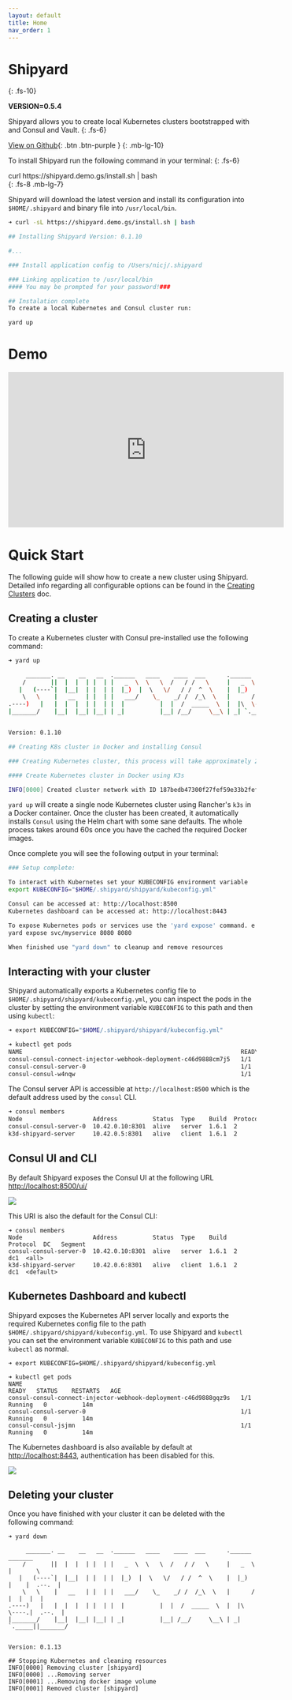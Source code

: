 ```yaml
---
layout: default
title: Home
nav_order: 1 
---
```


# Shipyard 
{: .fs-10}

**VERSION=0.5.4**

Shipyard allows you to create local Kubernetes clusters bootstrapped with and Consul and Vault.
{: .fs-6}

[View on Github](https://github.com/nicholasjackson/shipyard){: .btn .btn-purple }
{: .mb-lg-10}

To install Shipyard run the following command in your terminal:
{: .fs-6}

<div>
curl https://shipyard.demo.gs/install.sh | bash
</div>
{: .fs-8 .mb-lg-7}

Shipyard will download the latest version and install its configuration into `$HOME/.shipyard` and binary
file into `/usr/local/bin`.

```bash
➜ curl -sL https://shipyard.demo.gs/install.sh | bash

## Installing Shipyard Version: 0.1.10

#...

### Install application config to /Users/nicj/.shipyard

### Linking application to /usr/local/bin
#### You may be prompted for your password!###

## Instalation complete
To create a local Kubernetes and Consul cluster run:

yard up
```

# Demo

<iframe width="560" height="315" src="https://www.youtube.com/embed/jV8Jeuxb4ok" frameborder="0" allow="accelerometer; autoplay; encrypted-media; gyroscope; picture-in-picture" allowfullscreen></iframe>

# Quick Start
The following guide will show how to create a new cluster using Shipyard. Detailed info regarding all configurable options can be found in the [Creating Clusters](creating_clusters.html) doc.

## Creating a cluster
To create a Kubernetes cluster with Consul pre-installed use the following command:

```bash
➜ yard up

     _______. __    __   __  .______   ____    ____  ___      .______       _______
    /       ||  |  |  | |  | |   _  \  \   \  /   / /   \     |   _  \     |       \
   |   (----`|  |__|  | |  | |  |_)  |  \   \/   / /  ^  \    |  |_)  |    |  .--.  |
    \   \    |   __   | |  | |   ___/    \_    _/ /  /_\  \   |      /     |  |  |  |
.----)   |   |  |  |  | |  | |  |          |  |  /  _____  \  |  |\  \----.|  .--.  |
|_______/    |__|  |__| |__| | _|          |__| /__/     \__\ | _| `._____||_______/


Version: 0.1.10

## Creating K8s cluster in Docker and installing Consul

### Creating Kubernetes cluster, this process will take approximately 2 minutes

#### Create Kubernetes cluster in Docker using K3s

INFO[0000] Created cluster network with ID 187bedb47300f27fef59e33b2fef07270c4b397bd4df355e74ec6775a730738f
```

`yard up` will create a single node Kubernetes cluster using Rancher's `k3s` in a Docker container. Once the cluster has been created, it automatically installs `Consul` using the Helm chart with some sane defaults. The whole process takes around 60s once you have the cached the required Docker images.

Once complete you will see the following output in your terminal:

```bash
### Setup complete:

To interact with Kubernetes set your KUBECONFIG environment variable
export KUBECONFIG="$HOME/.shipyard/shipyard/kubeconfig.yml"

Consul can be accessed at: http://localhost:8500
Kubernetes dashboard can be accessed at: http://localhost:8443

To expose Kubernetes pods or services use the 'yard expose' command. e.g.
yard expose svc/myservice 8080 8080

When finished use "yard down" to cleanup and remove resources
```

## Interacting with your cluster

Shipyard automatically exports a Kubernetes config file to `$HOME/.shipyard/shipyard/kubeconfig.yml`, you can inspect the pods in the cluster by setting the environment variable `KUBECONFIG` to this path and then using `kubectl`:

```bash
➜ export KUBECONFIG="$HOME/.shipyard/shipyard/kubeconfig.yml"

➜ kubectl get pods
NAME                                                              READY   STATUS    RESTARTS   AGE
consul-consul-connect-injector-webhook-deployment-c46d9888cm7j5   1/1     Running   0          9m14s
consul-consul-server-0                                            1/1     Running   0          9m13s
consul-consul-w4nqw                                               1/1     Running   0          9m14s
```

The Consul server API is accessible at `http://localhost:8500` which is the default address used by the `consul` CLI.

```bash
➜ consul members
Node                    Address          Status  Type    Build  Protocol  DC   Segment
consul-consul-server-0  10.42.0.10:8301  alive   server  1.6.1  2         dc1  <all>
k3d-shipyard-server     10.42.0.5:8301   alive   client  1.6.1  2         dc1  <default>
```

## Consul UI and CLI
By default Shipyard exposes the Consul UI at the following URL [http://localhost:8500/ui/](http://localhost:8500/ui/)

![](images/consul_ui.png)

This URI is also the default for the Consul CLI:

```
➜ consul members
Node                    Address          Status  Type    Build  Protocol  DC   Segment
consul-consul-server-0  10.42.0.10:8301  alive   server  1.6.1  2         dc1  <all>
k3d-shipyard-server     10.42.0.6:8301   alive   client  1.6.1  2         dc1  <default>
```

## Kubernetes Dashboard and kubectl
Shipyard exposes the Kubernetes API server locally and exports the required Kubernetes config file to the path `$HOME/.shipyard/shipyard/kubeconfig.yml`. To use Shipyard and `kubectl` you can set the  environment variable `KUBECONFIG` to this path and use `kubectl` as normal.

```
➜ export KUBECONFIG=$HOME/.shipyard/shipyard/kubeconfig.yml

➜ kubectl get pods
NAME                                                              READY   STATUS    RESTARTS   AGE
consul-consul-connect-injector-webhook-deployment-c46d9888gqz9s   1/1     Running   0          14m
consul-consul-server-0                                            1/1     Running   0          14m
consul-consul-jsjmn                                               1/1     Running   0          14m
```

The Kubernetes dashboard is also available by default at [http://localhost:8443](http://localhost:8443), authentication has been disabled for this.

![](images/k8s_dashboard.png)

## Deleting your cluster
Once you have finished with your cluster it can be deleted with the following command:

```
➜ yard down

     _______. __    __   __  .______   ____    ____  ___      .______       _______
    /       ||  |  |  | |  | |   _  \  \   \  /   / /   \     |   _  \     |       \
   |   (----`|  |__|  | |  | |  |_)  |  \   \/   / /  ^  \    |  |_)  |    |  .--.  |
    \   \    |   __   | |  | |   ___/    \_    _/ /  /_\  \   |      /     |  |  |  |
.----)   |   |  |  |  | |  | |  |          |  |  /  _____  \  |  |\  \----.|  .--.  |
|_______/    |__|  |__| |__| | _|          |__| /__/     \__\ | _| `._____||_______/


Version: 0.1.13

## Stopping Kubernetes and cleaning resources
INFO[0000] Removing cluster [shipyard]
INFO[0000] ...Removing server
INFO[0001] ...Removing docker image volume
INFO[0001] Removed cluster [shipyard]
```
